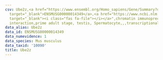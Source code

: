 ```yaml
---
csv: Ube2z,<a href="https://www.ensembl.org/Homo_sapiens/Gene/Summary?db=core;g=ENSMUSG00000014349"
  target="_blank">ENSMUSG00000014349</a>,<a href="https://www.ncbi.nlm.nih.gov/pubmed/25450459"
  target="_blank"><i class="fas fa-file"></i></a>",chromatin immunoprecipitation assay,direct
  interaction,prime adult stage, testis, Spermatocyte,,,transcriptional regulation,
data_alias: Ube2z
data_id: ENSMUSG00000014349
data_numevidence: 1
data_species: Mus musculus
data_taxid: '10090'
title: Ube2z
---
```

